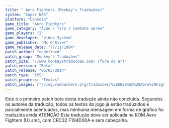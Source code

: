 ```yaml
---
title: " Aero Fighters (Monkey's Traduções)"
system: "Super NES"
platform: "Console"
game_title: "Aero Fighters"
game_category: "Ação / Tiro / Combate aéreo"
game_players: "2"
game_developer: "Video System"
game_publisher: "Mc O'River"
game_release_date: "??/11/1994"
patch_author: "undefined"
patch_group: "Monkey's Traduções"
patch_site: "//www.monkeystraducoes.com/ (fora do ar)"
patch_version: "Beta"
patch_release: "06/03/2014"
patch_type: "IPS"
patch_progress: "Textos"
patch_images: ["//img.romhackers.org/traducoes/%5BSNES%5D%20Aero%20Fighters%20-%20Monkey's%20Tradu%C3%A7%C3%B5es%20-%201.png","//img.romhackers.org/traducoes/%5BSNES%5D%20Aero%20Fighters%20-%20Monkey's%20Tradu%C3%A7%C3%B5es%20-%202.png","//img.romhackers.org/traducoes/%5BSNES%5D%20Aero%20Fighters%20-%20Monkey's%20Tradu%C3%A7%C3%B5es%20-%203.png"]
---
```

Este é o primeiro patch beta desta tradução ainda não concluída. Segundos os autores da tradução, todos os textos do jogo já estão traduzidos e parcialmente acentuados, mas nenhuma mensagem em forma de gráfico foi traduzida ainda.ATENÇÃO:Esta tradução deve ser aplicada na ROM Aero Fighters (U).smc, com CRC32 F194D00A e sem cabeçalho.